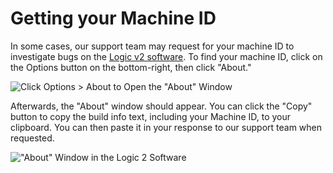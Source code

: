 # Getting your Machine ID

In some cases, our support team may request for your machine ID to investigate bugs on the [Logic v2 software](https://ideas.saleae.com/f/changelog/). To find your machine ID, click on the Options button on the bottom-right, then click "About."

![Click Options > About to Open the "About" Window](../.gitbook/assets/screen-shot-2021-02-11-at-6.08.00-pm.png)

Afterwards, the "About" window should appear. You can click the "Copy" button to copy the build info text, including your Machine ID, to your clipboard. You can then paste it in your response to our support team when requested.

!["About" Window in the Logic 2 Software](../.gitbook/assets/screen-shot-2021-02-11-at-6.09.44-pm.png)
